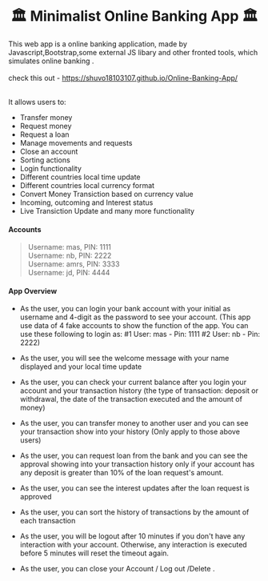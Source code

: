 <h1 align="center">🏛️ Minimalist Online Banking App 🏛️</h1>

This web app is a online banking application, made by Javascript,Bootstrap,some external JS libary and other fronted tools, which simulates online banking .
<br><br>
check this out - https://shuvo18103107.github.io/Online-Banking-App/
<br><br>

It allows users to:

*   Transfer money
*   Request money 
*   Request a loan
*   Manage movements and requests
*   Close an account
*   Sorting actions
*   Login functionality
*   Different countries local time update
*   Different countries local currency format
*   Convert Money Transiction based on currency value
*   Incoming, outcoming and Interest status
*   Live Transiction Update and many more functionality

#### Accounts

> Username: mas, PIN: 1111<br>
> Username: nb, PIN: 2222<br>
> Username: amrs, PIN: 3333<br>
> Username: jd, PIN: 4444

#### App Overview

*  As the user, you can login your bank account with your initial as username and 4-digit as the password to see your account.
   (This app use data of 4 fake accounts to show the function of the app. You can use these following to login as:
   #1 User: mas - Pin: 1111
   #2 User: nb - Pin: 2222)

*  As the user, you will see the welcome message with your name displayed and your local time update

*  As the user, you can check your current balance after you login your account and your transaction history (the type of transaction: deposit or withdrawal, the date of the transaction executed and the amount of money)

*  As the user, you can transfer money to another user and you can see your transaction show into your history
   (Only apply to those above users)

*  As the user, you can request loan from the bank and you can see the approval showing into your transaction history only if your account has any deposit is greater than 10% of the loan request's amount.

*  As the user, you can see the interest updates after the loan request is approved

*  As the user, you can sort the history of transactions by the amount of each transaction

*  As the user, you will be logout after 10 minutes if you don't have any interaction with your account. Otherwise, any interaction is executed before 5 minutes will reset the timeout again.

*  As the user, you can close your Account / Log out /Delete .
